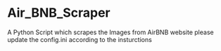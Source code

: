 # Air_BNB_Scraper
A Python Script which scrapes the Images from AirBNB website 
please update the config.ini according to the insturctions 
